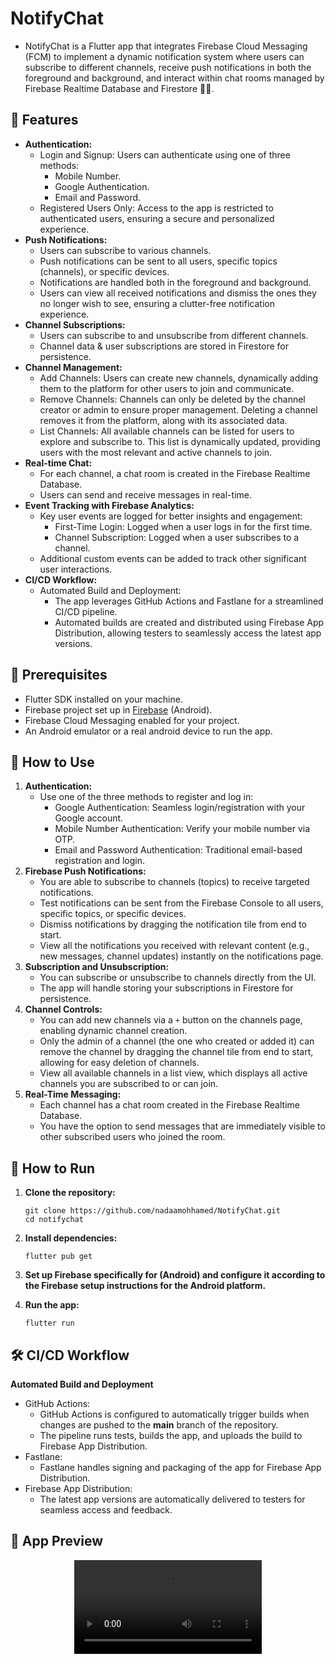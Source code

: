 # NotifyChat

- NotifyChat is a Flutter app that integrates Firebase Cloud Messaging (FCM) to implement a dynamic notification system where users can subscribe to different channels, receive push notifications in both the foreground and background, and interact within chat rooms managed by Firebase Realtime Database and Firestore 🔔💬.

## 🌟 Features

- **Authentication:**
  - Login and Signup: Users can authenticate using one of three methods:
    - Mobile Number.
    - Google Authentication.
    - Email and Password.
  - Registered Users Only: Access to the app is restricted to authenticated users, ensuring a secure and personalized experience.
- **Push Notifications:**
  - Users can subscribe to various channels.
  - Push notifications can be sent to all users, specific topics (channels), or specific devices.
  - Notifications are handled both in the foreground and background.
  - Users can view all received notifications and dismiss the ones they no longer wish to see, ensuring a clutter-free notification experience.
- **Channel Subscriptions:**
  - Users can subscribe to and unsubscribe from different channels.
  - Channel data & user subscriptions are stored in Firestore for persistence.
- **Channel Management:**
  - Add Channels: Users can create new channels, dynamically adding them to the platform for other users to join and communicate.
  - Remove Channels: Channels can only be deleted by the channel creator or admin to ensure proper management. Deleting a channel removes it from the platform, along with its associated data.
  - List Channels: All available channels can be listed for users to explore and subscribe to. This list is dynamically updated, providing users with the most relevant and active channels to join.
- **Real-time Chat:**
  - For each channel, a chat room is created in the Firebase Realtime Database.
  - Users can send and receive messages in real-time.
- **Event Tracking with Firebase Analytics:**
  - Key user events are logged for better insights and engagement:
    - First-Time Login: Logged when a user logs in for the first time.
    - Channel Subscription: Logged when a user subscribes to a channel.
  - Additional custom events can be added to track other significant user interactions.
- **CI/CD Workflow:**
  - Automated Build and Deployment:
    - The app leverages GitHub Actions and Fastlane for a streamlined CI/CD pipeline.
    - Automated builds are created and distributed using Firebase App Distribution, allowing testers to seamlessly access the latest app versions.

## 🔧 Prerequisites

- Flutter SDK installed on your machine.
- Firebase project set up in [Firebase](https://firebase.google.com/) (Android).
- Firebase Cloud Messaging enabled for your project.
- An Android emulator or a real android device to run the app.

## 📱 How to Use

1. **Authentication:**
   - Use one of the three methods to register and log in:
     - Google Authentication: Seamless login/registration with your Google account.
     - Mobile Number Authentication: Verify your mobile number via OTP.
     - Email and Password Authentication: Traditional email-based registration and login.
2. **Firebase Push Notifications:**
   - You are able to subscribe to channels (topics) to receive targeted notifications.
   - Test notifications can be sent from the Firebase Console to all users, specific topics, or specific devices.
   - Dismiss notifications by dragging the notification tile from end to start.
   - View all the notifications you received with relevant content (e.g., new messages, channel updates) instantly on the notifications page.
3. **Subscription and Unsubscription:**
   - You can subscribe or unsubscribe to channels directly from the UI.
   - The app will handle storing your subscriptions in Firestore for persistence.
4. **Channel Controls:**
   - You can add new channels via a `+` button on the channels page, enabling dynamic channel creation.
   - Only the admin of a channel (the one who created or added it) can remove the channel by dragging the channel tile from end to start, allowing for easy deletion of channels.
   - View all available channels in a list view, which displays all active channels you are subscribed to or can join.
5. **Real-Time Messaging:**
   - Each channel has a chat room created in the Firebase Realtime Database.
   - You have the option to send messages that are immediately visible to other subscribed users who joined the room.

## 🚀 How to Run

1. **Clone the repository:**
   ```
   git clone https://github.com/nadaamohhamed/NotifyChat.git
   cd notifychat
   ```
2. **Install dependencies:**

   ```
   flutter pub get
   ```

3. **Set up Firebase specifically for (Android) and configure it according to the Firebase setup instructions for the Android platform.**
4. **Run the app:**
   ```
   flutter run
   ```

## 🛠️ CI/CD Workflow

**Automated Build and Deployment**

- GitHub Actions:
  - GitHub Actions is configured to automatically trigger builds when changes are pushed to the **main** branch of the repository.
  - The pipeline runs tests, builds the app, and uploads the build to Firebase App Distribution.
- Fastlane:
  - Fastlane handles signing and packaging of the app for Firebase App Distribution.
- Firebase App Distribution:
  - The latest app versions are automatically delivered to testers for seamless access and feedback.

## 📲 App Preview

<div align="center">
  <video src="https://github.com/user-attachments/assets/8532fc6d-4385-4e25-94e7-e9677d8e7c2e" />
</div>
